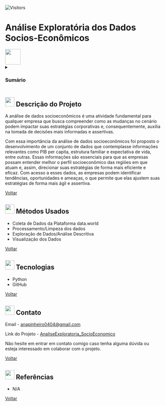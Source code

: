 <a name="readme-top"></a>

![Visitors](https://api.visitorbadge.io/api/visitors?path=https%3A%2F%2Fgithub.com%2Fanamariapego%2FAnaliseExploratoria_SocioEconomico&label=visitors&countColor=%2337d67a&style=flat-square&labelStyle=lower)

# Análise Exploratória dos Dados Socios-Econômicos
 <img src="https://user-images.githubusercontent.com/57241391/234729003-071e32a7-5bbf-49cf-85d2-5129ce49a74b.png" height="50">

<!-- Sumário -->
<details>
 <summary><h3>Sumário</h3></summary>
  <ol>
    <li><a href="#-descrição-do-projeto">Descrição do Projeto</a></li>
    <li><a href="#-métodos-usados">Métodos Usados</a></li>
    <li><a href="#-tecnologias">Tecnologias</a></li>
    <li><a href="#-contato">Contato</a></li>
    <li><a href="#-referências">Referências</a></li>
  </ol>
</details>

## <img src="https://github.com/anamariapego/EDA_Turnover_Rate/assets/57241391/aa2724e5-9f72-40da-926a-bdf2f66a2bf4" height="30"> Descrição do Projeto 
 
 A análise de dados socioeconômicos é uma atividade fundamental para qualquer empresa que busca compreender como as mudanças no cenário podem impactar suas estratégias corporativas e, consequentemente, auxilia na tomada de decisões mais informadas e assertivas.
 
Com essa importância da análise de dados socioeconômicos foi proposto o desenvolvimento de um conjunto de dados que contemplasse informações relevantes como PIB per capita, estrutura familiar e expectativa de vida, entre outras. Essas informações são essenciais para que as empresas possam entender melhor o perfil socioeconômico das regiões em que atuam e, assim, direcionar suas estratégias de forma mais eficiente e eficaz. Com acesso a esses dados, as empresas podem identificar tendências, oportunidades e ameaças, o que permite que elas ajustem suas estratégias de forma mais ágil e assertiva.

<p><a href="#readme-top">Voltar</a></p>


## <img src="https://user-images.githubusercontent.com/57241391/217636535-f4831826-c808-4a6c-9598-664e0eedfc14.png" height="30"> Métodos Usados

* Coleta de Dados da Plataforma data.world
* Processamento/Limpeza dos dados
* Exploração de Dados/Análise Descritiva
* Visualização dos Dados

<p><a href="#readme-top">Voltar</a></p>

## <img src="https://user-images.githubusercontent.com/57241391/217635773-9ad89821-c574-4962-9b11-1d599d068490.png" height="30"> Tecnologias

* Python
* GitHub

<p><a href="#readme-top">Voltar</a></p>

## <img src="https://user-images.githubusercontent.com/57241391/217637444-71fb0baf-2675-4da8-b85f-fe5ee2ffd4c2.png" height="30"> Contato

Email - <anapinheiro0404@gmail.com>

Link do Projeto - [AnaliseExploratoria_SocioEconomico](https://github.com/anamariapego/AnaliseExploratoria_SocioEconomico)

Não hesite em entrar em contato comigo caso tenha alguma dúvida ou esteja interessado em colaborar com o projeto.

<p><a href="#readme-top">Voltar</a></p>

## <img src="https://user-images.githubusercontent.com/57241391/217642578-1de992a9-8b94-41fc-b193-1ba0b8cd4141.png" height="30"> Referências

* N/A
  


<p><a href="#readme-top">Voltar</a></p>

<!-- links -->
